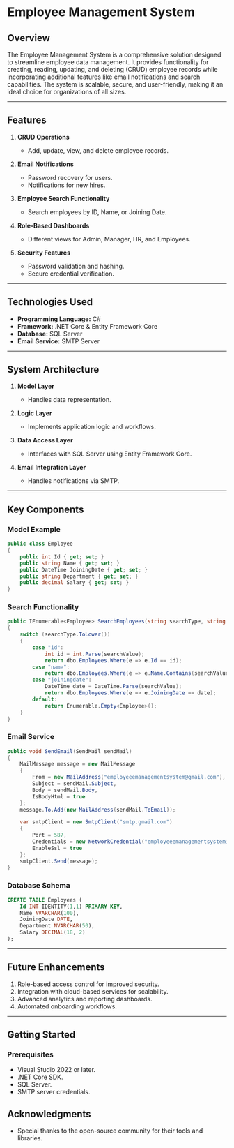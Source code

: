 # Employee Management System

## Overview
The Employee Management System is a comprehensive solution designed to streamline employee data management. It provides functionality for creating, reading, updating, and deleting (CRUD) employee records while incorporating additional features like email notifications and search capabilities. The system is scalable, secure, and user-friendly, making it an ideal choice for organizations of all sizes.

---

## Features

1. **CRUD Operations**
   - Add, update, view, and delete employee records.

2. **Email Notifications**
   - Password recovery for users.
   - Notifications for new hires.

3. **Employee Search Functionality**
   - Search employees by ID, Name, or Joining Date.

4. **Role-Based Dashboards**
   - Different views for Admin, Manager, HR, and Employees.

5. **Security Features**
   - Password validation and hashing.
   - Secure credential verification.

---

## Technologies Used

- **Programming Language:** C#
- **Framework:** .NET Core & Entity Framework Core
- **Database:** SQL Server
- **Email Service:** SMTP Server

---

## System Architecture

1. **Model Layer**
   - Handles data representation.

2. **Logic Layer**
   - Implements application logic and workflows.

3. **Data Access Layer**
   - Interfaces with SQL Server using Entity Framework Core.

4. **Email Integration Layer**
   - Handles notifications via SMTP.

---

## Key Components

### **Model Example**
```csharp
public class Employee
{
    public int Id { get; set; }
    public string Name { get; set; }
    public DateTime JoiningDate { get; set; }
    public string Department { get; set; }
    public decimal Salary { get; set; }
}
```

### **Search Functionality**
```csharp
public IEnumerable<Employee> SearchEmployees(string searchType, string searchValue)
{
    switch (searchType.ToLower())
    {
        case "id":
            int id = int.Parse(searchValue);
            return dbo.Employees.Where(e => e.Id == id);
        case "name":
            return dbo.Employees.Where(e => e.Name.Contains(searchValue));
        case "joiningdate":
            DateTime date = DateTime.Parse(searchValue);
            return dbo.Employees.Where(e => e.JoiningDate == date);
        default:
            return Enumerable.Empty<Employee>();
    }
}
```

### **Email Service**
```csharp
public void SendEmail(SendMail sendMail)
{
    MailMessage message = new MailMessage
    {
        From = new MailAddress("employeeemanagementsystem@gmail.com"),
        Subject = sendMail.Subject,
        Body = sendMail.Body,
        IsBodyHtml = true
    };
    message.To.Add(new MailAddress(sendMail.ToEmail));

    var smtpClient = new SmtpClient("smtp.gmail.com")
    {
        Port = 587,
        Credentials = new NetworkCredential("employeeemanagementsystem@gmail.com", "password"),
        EnableSsl = true
    };
    smtpClient.Send(message);
}
```

### **Database Schema**
```sql
CREATE TABLE Employees (
    Id INT IDENTITY(1,1) PRIMARY KEY,
    Name NVARCHAR(100),
    JoiningDate DATE,
    Department NVARCHAR(50),
    Salary DECIMAL(18, 2)
);
```

---

## Future Enhancements

1. Role-based access control for improved security.
2. Integration with cloud-based services for scalability.
3. Advanced analytics and reporting dashboards.
4. Automated onboarding workflows.

---

## Getting Started

### Prerequisites

- Visual Studio 2022 or later.
- .NET Core SDK.
- SQL Server.
- SMTP server credentials.


## Acknowledgments

- Special thanks to the open-source community for their tools and libraries.
